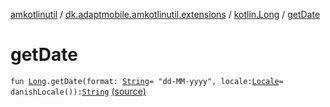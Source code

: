 [amkotlinutil](../../index.md) / [dk.adaptmobile.amkotlinutil.extensions](../index.md) / [kotlin.Long](index.md) / [getDate](./get-date.md)

# getDate

`fun `[`Long`](https://kotlinlang.org/api/latest/jvm/stdlib/kotlin/-long/index.html)`.getDate(format: `[`String`](https://kotlinlang.org/api/latest/jvm/stdlib/kotlin/-string/index.html)` = "dd-MM-yyyy", locale: `[`Locale`](https://developer.android.com/reference/java/util/Locale.html)` = danishLocale()): `[`String`](https://kotlinlang.org/api/latest/jvm/stdlib/kotlin/-string/index.html) [(source)](https://github.com/adaptmobile-organization/amkotlinutil/tree/master/amkotlinutil/amkotlinutil/src/main/java/dk/adaptmobile/amkotlinutil/extensions/LongExtensions.kt#L14)